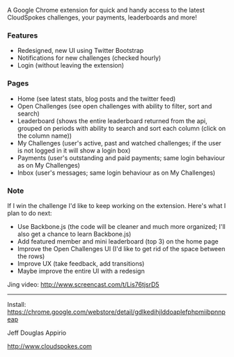 A Google Chrome extension for quick and handy access to the latest CloudSpokes challenges, your payments, leaderboards and more!

<h3>Features</h3>
<ul>
	<li>Redesigned, new UI using Twitter Bootstrap</li>
	<li>Notifications for new challenges (checked hourly)</li>
	<li>Login (without leaving the extension)</li>
</ul>
<h3>Pages</h3>
<ul>
	<li>Home (see latest stats, blog posts and the twitter feed)</li>
	<li>Open Challenges (see open challenges with ability to filter, sort and search)</li>
	<li>Leaderboard (shows the entire leaderboard returned from the api, grouped on periods with ability to search and sort each column (click on the column name))</li>
	<li>My Challenges (user's active, past and watched challenges; if the user is not logged in it will show a login box)</li>
	<li>Payments (user's outstanding and paid payments; same login behaviour as on My Challenges)</li>
	<li>Inbox (user's messages; same login behaviour as on My Challenges)</li>
</ul>
<h3>Note</h3>
If I win the challenge I'd like to keep working on the extension. Here's what I plan to do next:
<ul>
	<li>Use Backbone.js (the code will be cleaner and much more organized; I'll also get a chance to learn Backbone.js)</li>
	<li>Add featured member and mini leaderboard (top 3) on the home page</li>
	<li>Improve the Open Challenges UI (I'd like to get rid of the space between the rows)</li>
	<li>Improve UX (take feedback, add transitions)</li>
	<li>Maybe improve the entire UI with a redesign</li>
</ul>

Jing video: http://www.screencast.com/t/Lis76tjsrD5

-----
Install: https://chrome.google.com/webstore/detail/gdlkedihjlddoaplefphpmiibpnnpeap

Jeff Douglas
Appirio

http://www.cloudspokes.com